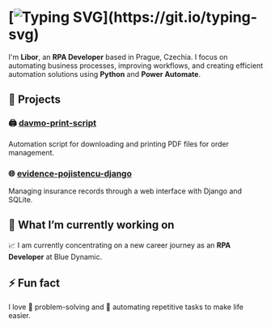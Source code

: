 # [![Typing SVG](https://readme-typing-svg.herokuapp.com?font=Pixelify+Sans&size=30&pause=1000&color=0366D6&width=435&lines=Hi+there!)](https://git.io/typing-svg)

I'm **Libor**, an **RPA Developer** based in Prague, Czechia. I focus on automating business processes, improving workflows, and creating efficient automation solutions using **Python** and **Power Automate**.

## 🚀 Projects

### 🖨️ [davmo-print-script](https://github.com/liborgit/davmo-print-script)
Automation script for downloading and printing PDF files for order management.

### 🌐 [evidence-pojistencu-django](https://github.com/liborgit/evidence-pojistencu-django)
Managing insurance records through a web interface with Django and SQLite.

## 🌱 What I’m currently working on
📈 I am currently concentrating on a new career journey as an **RPA Developer** at Blue Dynamic. 

## ⚡ Fun fact
I love 🧠 problem-solving and 🤖 automating repetitive tasks to make life easier.
